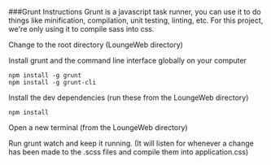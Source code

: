 ###Grunt Instructions
Grunt is a javascript task runner, you can use it to do things like minification, compilation, unit testing, linting, etc. For this project, we're only using it to compile sass into css.

Change to the root directory (LoungeWeb directory)

Install grunt and the command line interface globally on your computer 
```
npm install -g grunt
npm install -g grunt-cli
```
Install the dev dependencies (run these from the LoungeWeb directory)

```
npm install
```
Open a new terminal (from the LoungeWeb directory)

Run grunt watch and keep it running. (It will listen for whenever a change has been made to the .scss files and compile them into application.css)

